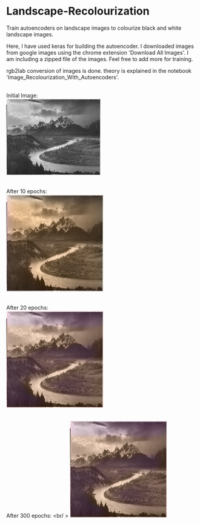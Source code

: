 # Landscape-Recolourization
Train autoencoders on landscape images to colourize black and white landscape images.

Here, I have used keras for building the autoencoder.
I downloaded images from google images using the chrome extension 'Download All Images'. I am including a zipped file of the images. Feel free to add more for training.

rgb2lab conversion of images is done. theory is explained in the notebook 'Image_Recolourization_With_Autoencoders'.



<br/>Initial Image: <br />
![initial test image](https://github.com/vidyawantstobattle/Landscape-Recolourization/blob/main/test/test_image.jpeg)



<br/>After 10 epochs: <br/>
![after 10 epochs](https://github.com/vidyawantstobattle/Landscape-Recolourization/blob/main/results/result(10%20epochs).png)



<br/>After 20 epochs: <br/>
![after 20 epochs](https://github.com/vidyawantstobattle/Landscape-Recolourization/blob/main/results/result(20%20epochs).png)

<br/> After 300 epochs: <br/ >
![after 300 epochs](https://github.com/vidyawantstobattle/Landscape-Recolourization/blob/main/results/result(20%20epochs).png)
